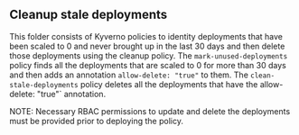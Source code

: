## Cleanup stale deployments

This folder consists of Kyverno policies to identity deployments that have been scaled to 0 and never brought up in the last 30 days and then delete those deployments using the cleanup policy. The `mark-unused-deployments` policy finds all the deployments that are scaled to 0 for more than 30 days and then adds an annotation `allow-delete: "true"` to them. The `clean-stale-deployments` policy deletes all the deployments that have the allow-delete: "true"` annotation. 

NOTE: Necessary RBAC permissions to update and delete the deployments must be provided prior to deploying the policy. 